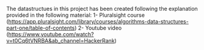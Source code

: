 The datastructues in this project has been created following the explanation provided in the following material:
1- Pluralsight course (https://app.pluralsight.com/library/courses/algorithms-data-structures-part-one/table-of-contents)
2- Youtube video (https://www.youtube.com/watch?v=t0Cq6tVNRBA&ab_channel=HackerRank)
